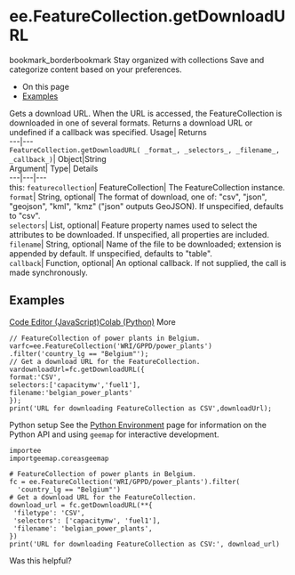  
#  ee.FeatureCollection.getDownloadURL 
bookmark_borderbookmark Stay organized with collections  Save and categorize content based on your preferences.
  * On this page
  * [Examples](https://developers.google.com/earth-engine/apidocs/ee-featurecollection-getdownloadurl#examples)


Gets a download URL. When the URL is accessed, the FeatureCollection is downloaded in one of several formats. 
Returns a download URL or undefined if a callback was specified.
Usage| Returns  
---|---  
`FeatureCollection.getDownloadURL( _format_, _selectors_, _filename_, _callback_)`| Object|String  
Argument| Type| Details  
---|---|---  
this: `featurecollection`| FeatureCollection| The FeatureCollection instance.  
`format`| String, optional| The format of download, one of: "csv", "json", "geojson", "kml", "kmz" ("json" outputs GeoJSON). If unspecified, defaults to "csv".  
`selectors`| List, optional| Feature property names used to select the attributes to be downloaded. If unspecified, all properties are included.  
`filename`| String, optional| Name of the file to be downloaded; extension is appended by default. If unspecified, defaults to "table".  
`callback`| Function, optional| An optional callback. If not supplied, the call is made synchronously.  
## Examples
[Code Editor (JavaScript)](https://developers.google.com/earth-engine/apidocs/ee-featurecollection-getdownloadurl#code-editor-javascript-sample)[Colab (Python)](https://developers.google.com/earth-engine/apidocs/ee-featurecollection-getdownloadurl#colab-python-sample) More
```
// FeatureCollection of power plants in Belgium.
varfc=ee.FeatureCollection('WRI/GPPD/power_plants')
.filter('country_lg == "Belgium"');
// Get a download URL for the FeatureCollection.
vardownloadUrl=fc.getDownloadURL({
format:'CSV',
selectors:['capacitymw','fuel1'],
filename:'belgian_power_plants'
});
print('URL for downloading FeatureCollection as CSV',downloadUrl);
```
Python setup
See the [ Python Environment](https://developers.google.com/earth-engine/guides/python_install) page for information on the Python API and using `geemap` for interactive development.
```
importee
importgeemap.coreasgeemap
```
```
# FeatureCollection of power plants in Belgium.
fc = ee.FeatureCollection('WRI/GPPD/power_plants').filter(
  'country_lg == "Belgium"')
# Get a download URL for the FeatureCollection.
download_url = fc.getDownloadURL(**{
 'filetype': 'CSV',
 'selectors': ['capacitymw', 'fuel1'],
 'filename': 'belgian_power_plants',
})
print('URL for downloading FeatureCollection as CSV:', download_url)
```

Was this helpful?
